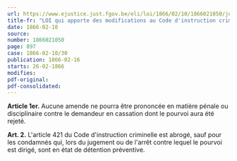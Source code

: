 ```yaml
---
url: https://www.ejustice.just.fgov.be/eli/loi/1866/02/10/1866021050/justel
title-fr: "LOI qui apporte des modifications au Code d'instruction criminelle et à la loi du 8 mai 1848 sur la garde civique."
date: 1866-02-10
source:
number: 1866021050
page: 897
case: 1866-02-10/30
publication: 1866-02-16
starts: 26-02-1866
modifies:
pdf-original:
pdf-consolidated:
---
```


**Article 1er.** Aucune amende ne pourra être prononcée en matière pénale ou disciplinaire contre le demandeur en cassation dont le pourvoi aura été rejeté.

**Art. 2.** L'article 421 du Code d'instruction criminelle est abrogé, sauf pour les condamnés qui, lors du jugement ou de l'arrêt contre lequel le pourvoi est dirigé, sont en état de détention préventive.
